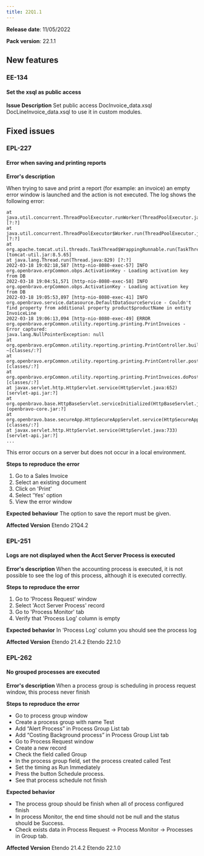```yaml
---
title: 22Q1.1
---
```

**Release date**: 11/05/2022

**Pack version**: 22.1.1

## New features
### EE-134
#### Set the xsql as public access
**Issue Description**
Set public access DocInvoice_data.xsql DocLineInvoice_data.xsql to use it in custom modules.


## Fixed issues

### EPL-227
#### Error when saving and printing reports
**Error's description**

When trying to save and print a report (for example: an invoice) an empty error window is launched and the action is not executed.
The log shows the following error:

```
at java.util.concurrent.ThreadPoolExecutor.runWorker(ThreadPoolExecutor.java:1128) [?:?]
at java.util.concurrent.ThreadPoolExecutor$Worker.run(ThreadPoolExecutor.java:628) [?:?]
at org.apache.tomcat.util.threads.TaskThread$WrappingRunnable.run(TaskThread.java:61) [tomcat-util.jar:8.5.65]
at java.lang.Thread.run(Thread.java:829) [?:?]
2022-03-18 19:02:18,587 [http-nio-8080-exec-57] INFO org.openbravo.erpCommon.obps.ActivationKey - Loading activation key from DB
2022-03-18 19:04:51,571 [http-nio-8080-exec-58] INFO org.openbravo.erpCommon.obps.ActivationKey - Loading activation key from DB
2022-03-18 19:05:53,897 [http-nio-8080-exec-41] INFO org.openbravo.service.datasource.DefaultDataSourceService - Couldn't find property from additional property product$productName in entity InvoiceLine
2022-03-18 19:06:13,094 [http-nio-8080-exec-49] ERROR org.openbravo.erpCommon.utility.reporting.printing.PrintInvoices - Error captured:
java.lang.NullPointerException: null
at org.openbravo.erpCommon.utility.reporting.printing.PrintController.buildReport(PrintController.java:654) ~[classes/:?]
at org.openbravo.erpCommon.utility.reporting.printing.PrintController.post(PrintController.java:269) [classes/:?]
at org.openbravo.erpCommon.utility.reporting.printing.PrintInvoices.doPost(PrintInvoices.java:57) [classes/:?]
at javax.servlet.http.HttpServlet.service(HttpServlet.java:652) [servlet-api.jar:?]
at org.openbravo.base.HttpBaseServlet.serviceInitialized(HttpBaseServlet.java:200) [openbravo-core.jar:?]
at org.openbravo.base.secureApp.HttpSecureAppServlet.service(HttpSecureAppServlet.java:459) [classes/:?]
at javax.servlet.http.HttpServlet.service(HttpServlet.java:733) [servlet-api.jar:?]
...
```

This error occurs on a server but does not occur in a local environment.

**Steps to reproduce the error**
1. Go to a Sales Invoice
2. Select an existing document
3. Click on 'Print'
4. Select 'Yes' option
5. View the error window

**Expected behaviour**
The option to save the report must be given.

**Affected Version**
Etendo 21Q4.2

### EPL-251
#### Logs are not displayed when the Acct Server Process is executed
**Error's description**
When the accounting process is executed, it is not possible to see the log of this process, although it is executed correctly.

**Steps to reproduce the error**
1. Go to 'Process Request' window 
2. Select 'Acct Server Process' record 
3. Go to 'Process Monitor' tab
4. Verify that 'Process Log' column is empty

**Expected behavior**
In 'Process Log' column you should see the process log

**Affected Version**
Etendo 21.4.2
Etendo 22.1.0

### EPL-262
#### No grouped processes are executed
**Error's description**
When a process group is scheduling in process request window, this process never finish

**Steps to reproduce the error**
- Go to process group window
- Create a process group with name Test
- Add “Alert Process” in Process Group List tab
- Add “Costing Background process” in Process Group List tab
- Go to Process Request window
- Create a new record
- Check the field called Group
- In the process group field, set the process created called Test
- Set the timing as Run Immediately
- Press the button Schedule process.
- See that process schedule not finish

**Expected behavior**
- The process group should be finish when all of process configured finish
- In process Monitor, the end time should not be null and the status should be Success.
- Check exists data in Process Request → Process Monitor → Processes in Group tab.

**Affected Version**
Etendo 21.4.2
Etendo 22.1.0







